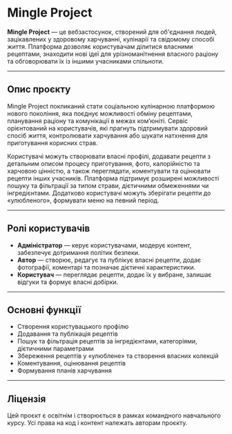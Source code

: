 # Mingle Project

**Mingle Project** — це вебзастосунок, створений для об'єднання людей, зацікавлених у здоровому харчуванні, кулінарії та свідомому способі життя. Платформа дозволяє користувачам ділитися власними рецептами, знаходити нові ідеї для урізноманітнення власного раціону та обговорювати їх із іншими учасниками спільноти.

---

## Опис проєкту

Mingle Project покликаний стати соціальною кулінарною платформою нового покоління, яка поєднує можливості обміну рецептами, планування раціону та комунікації в межах комʼюніті. Сервіс орієнтований на користувачів, які прагнуть підтримувати здоровий спосіб життя, контролювати харчування або шукати натхнення для приготування корисних страв.

Користувачі можуть створювати власні профілі, додавати рецепти з детальним описом процесу приготування, фото, калорійністю та харчовою цінністю, а також переглядати, коментувати та оцінювати рецепти інших учасників. Платформа підтримує розширені можливості пошуку та фільтрації за типом страви, дієтичними обмеженнями чи інгредієнтами. Додатково користувачі можуть зберігати рецепти до «улюбленого», формувати меню на певний період.

---

## Ролі користувачів

- **Адміністратор** — керує користувачами, модерує контент, забезпечує дотримання політик безпеки.
- **Автор** — створює, редагує та публікує власні рецепти, додає фотографії, коментарі та позначає дієтичні характеристики.
- **Користувач** — переглядає рецепти, додає їх у вибране, залишає відгуки та формує власні добірки.

---

## Основні функції

- Створення користувацького профілю  
- Додавання та публікація рецептів  
- Пошук та фільтрація рецептів за інгредієнтами, категоріями, дієтичними параметрами  
- Збереження рецептів у «улюблене» та створення власних колекцій  
- Коментування, оцінювання рецептів  
- Формування планів харчування

---

## Ліцензія

Цей проєкт є освітнім і створюється в рамках командного навчального курсу. Усі права на код і контент належать авторам проєкту.
